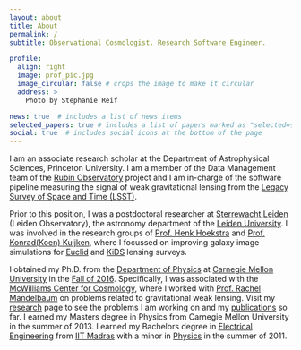 ```yaml
---
layout: about
title: About
permalink: /
subtitle: Observational Cosmologist. Research Software Engineer.

profile:
  align: right
  image: prof_pic.jpg
  image_circular: false # crops the image to make it circular
  address: >
    Photo by Stephanie Reif

news: true  # includes a list of news items
selected_papers: true # includes a list of papers marked as "selected={true}"
social: true  # includes social icons at the bottom of the page
---
```


I am an associate research scholar at the Department of Astrophysical Sciences, Princeton University.
I am a member of the Data Management team of the [Rubin Observatory](https://www.vro.org/) project and I am in-charge of the software pipeline measuring the signal of weak gravitational lensing from the [Legacy Survey of Space and Time (LSST)](https://www.lsst.org/).

Prior to this position, I was a postdoctoral researcher at [Sterrewacht Leiden](http://www.strw.leidenuniv.nl/) (Leiden Observatory), the astronomy department of the [Leiden University](http://www.universiteitleiden.nl/).
I was involved in the research groups of [Prof. Henk Hoekstra](http://home.strw.leidenuniv.nl/~hoekstra/) and [Prof. Konrad(Koen) Kuijken](http://home.strw.leidenuniv.nl/~kuijken/), where I focussed on improving galaxy image simulations for [Euclid](https://www.euclid-ec.org/) and [KiDS](http://kids.strw.leidenuniv.nl/) lensing surveys.


I obtained my Ph.D. from the [Department of Physics](http://www.cmu.edu/physics) at [Carnegie Mellon University](http://www.cmu.edu) in the [Fall of 2016](https://www.cmu.edu/physics/news-events/news-archive/2016/first_graduate_fall_2016.html).
Specifically, I was associated with the [McWilliams Center for Cosmology](http://www.cmu.edu/cosmology), where I worked with [Prof. Rachel Mandelbaum](http://www.andrew.cmu.edu/user/rmandelb) on problems related to gravitational weak lensing.
Visit my <a href="#research">research</a> page to see the problems I am working on and my <a href="files/arunkannawadi_publist.pdf">publications</a> so far.
I earned my Masters degree in Physics from Carnegie Mellon University in the summer of 2013.
I earned my Bachelors degree in [Electrical Engineering](http://www.ee.iitm.ac.in) from [IIT Madras](http://www.iitm.ac.in) with a minor in [Physics](http://www.physics.iitm.ac.in/) in the summer of 2011.
